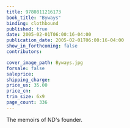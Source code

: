```yaml
---
title: 9780811216173
book_title: "Byways"
binding: clothbound
published: true
date: 2005-02-01T06:00:16-04:00
publication_date: 2005-02-01T06:00:16-04:00
show_in_forthcoming: false
contributors:

cover_image_path: Byways.jpg
forsale: false
saleprice:
shipping_charge:
price_us: 35.00
price_cn:
trim_size: 6x9
page_count: 336
---
```

The memoirs of ND's founder.


